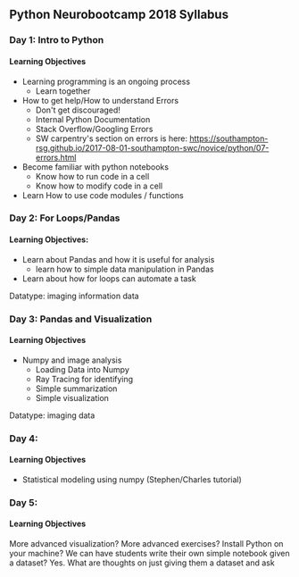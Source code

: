 ## Python Neurobootcamp 2018 Syllabus

### Day 1: Intro to Python
#### Learning Objectives
  +   Learning programming is an ongoing process
      +   Learn together
  +   How to get help/How to understand Errors
      +   Don't get discouraged!
      +   Internal Python Documentation
      +   Stack Overflow/Googling Errors
      +   SW carpentry's section on errors is here: https://southampton-rsg.github.io/2017-08-01-southampton-swc/novice/python/07-errors.html
  +   Become familiar with python notebooks
      +   Know how to run code in a cell
      +   Know how to modify code in a cell
  +   Learn How to use code modules / functions

### Day 2: For Loops/Pandas
#### Learning Objectives:
  +   Learn about Pandas and how it is useful for analysis
      +  learn how to simple data manipulation in Pandas
  +   Learn about how for loops can automate a task

Datatype: imaging information data

### Day 3: Pandas and Visualization
#### Learning Objectives
  +   Numpy and image analysis
      +   Loading Data into Numpy
      +   Ray Tracing for identifying 
      +   Simple summarization
      +   Simple visualization

Datatype: imaging data

### Day 4:
#### Learning Objectives
  +   Statistical modeling using numpy (Stephen/Charles tutorial)

### Day 5:
#### Learning Objectives
More advanced visualization? 
More advanced exercises? 
Install Python on your machine?
We can have students write their own simple notebook given a dataset? 
Yes. What are thoughts on just giving them a dataset and ask
